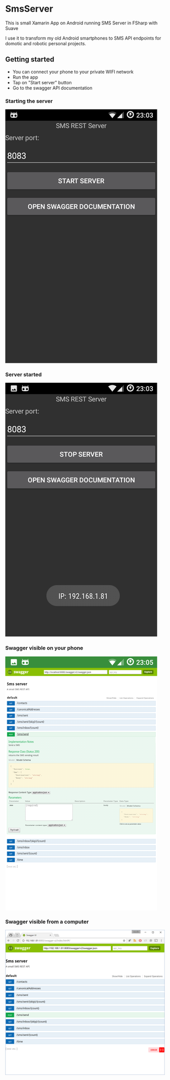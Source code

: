 # SmsServer

This is small Xamarin App on Android running SMS Server in FSharp with Suave

I use it to transform my old Android smartphones to SMS API endpoints for domotic and robotic personal projects.

## Getting started

- You can connect your phone to your private WIFI network
- Run the app
- Tap on "Start server" button
- Go to the swagger API documentation

### Starting the server

![img](images/screens/Screenshot_20160920-230332.png)

### Server started

![img](images/screens/Screenshot_20160920-230341.png)

### Swagger visible on your phone

![img](images/screens/Screenshot_20160920-230512.png)

### Swagger visible from a computer

![img](images/screens/screen_pc1.png)

